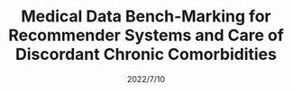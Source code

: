 ---
title: "Medical Data Bench-Marking for Recommender Systems and Care of Discordant Chronic Comorbidities"
collection: publications
permalink: https://papers.ssrn.com/sol3/papers.cfm?abstract_id=4186573
excerpt: ''
date: 2022/7/10
venue: 'Available at SSRN 4186573'
slidesurl: 'https://papers.ssrn.com/sol3/papers.cfm?abstract_id=4186573'
paperurl: 'https://papers.ssrn.com/sol3/papers.cfm?abstract_id=4186573'
citation: 'Nimbalkar, Rutuja Rajendra, Tam V. Nguyen, and Tom Ongwere. "Medical Data Bench-Marking for Recommender Systems and Care of Discordant Chronic Comorbidities." Available at SSRN 4186573 (2022).'
---